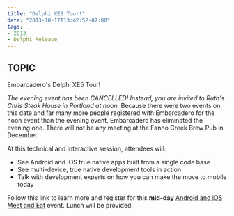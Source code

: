 ```yaml
---
title: "Delphi XE5 Tour!"
date: "2013-10-17T13:42:52-07:00"
tags:
- 2013
- Delphi Release
---
```


## TOPIC ##

Embarcadero's Delphi XE5 Tour!

*The evening event has been CANCELLED! Instead, you are invited to Ruth's Chris Steak House in Portland at noon.*  Because there were two events on this date and far many more people registered with Embarcadero for the noon event than the evening event, Embarcadero has eliminated the evening one.  There will not be any meeting at the Fanno Creek Brew Pub in December.

At this technical and interactive session, attendees will:

- See Android and iOS true native apps built from a single code base
- See multi-device, true native development tools in action  
- Talk with development experts on how you can make the move to mobile today

Follow this link to learn more and register for this **mid-day** [Android and iOS Meet and Eat](http://forms.embarcadero.com/AMUSCA13Q4RADXE5Tour-Portland) event. Lunch will be provided.
